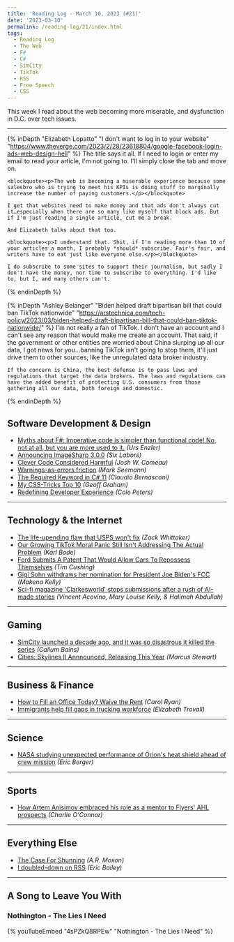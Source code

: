 ```yaml
---
title: 'Reading Log - March 10, 2023 (#21)'
date: '2023-03-10'
permalink: /reading-log/21/index.html
tags:
  - Reading Log
  - The Web
  - F#
  - C#
  - SimCity
  - TikTok
  - RSS
  - Free Speech
  - CSS
---
```


This week I read about the web becoming more miserable, and dysfunction in D.C. over tech issues.
<!-- excerpt -->

---

{% inDepth "Elizabeth Lopatto" "I don't want to log in to your website" "https://www.theverge.com/2023/2/28/23618804/google-facebook-login-ads-web-design-hell" %}
    The title says it all. If I need to login or enter my email to read your article, I'm not going to. I'll simply close the tab and move on.

    <blockquote><p>The web is becoming a miserable experience because some salesbro who is trying to meet his KPIs is doing stuff to marginally increase the number of paying customers.</p></blockquote>

    I get that websites need to make money and that ads don't always cut it…especially when there are so many like myself that block ads. But if I'm just reading a single article, cut me a break.

    And Elizabeth talks about that too.

    <blockquote><p>I understand that. Shit, if I'm reading more than 10 of your articles a month, I probably *should* subscribe. Fair's fair, and writers have to eat just like everyone else.</p></blockquote>

    I do subscribe to some sites to support their journalism, but sadly I don't have the money, nor time to subscribe to everything. I'd like to, but I, and many others can't.
{% endinDepth %}

{% inDepth "Ashley Belanger" "Biden helped draft bipartisan bill that could ban TikTok nationwide" "https://arstechnica.com/tech-policy/2023/03/biden-helped-draft-bipartisan-bill-that-could-ban-tiktok-nationwide/" %}
    I'm not really a fan of TikTok. I don't have an account and I can't see any reason that would make me create an account. That said, if the government or other entities are worried about China slurping up all our data, I got news for you…banning TikTok isn't going to stop them, it'll just drive them to other sources, like the unregulated data broker industry.

    If the concern is China, the best defense is to pass laws and regulations that target the data brokers. The laws and regulations can have the added benefit of protecting U.S. consumers from those gathering all our data, both foreign and domestic.
{% endinDepth %}

## Software Development & Design

- [Myths about F#: Imperative code is simpler than functional code! No, not at all, but you are more used to it.](https://www.planetgeek.ch/2023/03/01/myths-about-f-imperative-code-is-simpler-than-functional-code-no-not-at-all-but-you-are-more-used-to-it/) *(Urs Enzler)*
- [Announcing ImageSharp 3.0.0](https://sixlabors.com/posts/announcing-imagesharp-300/) *(Six Labors)*
- [Clever Code Considered Harmful](https://www.joshwcomeau.com/career/clever-code-considered-harmful/) *(Josh W. Comeau)*
- [Warnings-as-errors friction](https://blog.ploeh.dk/2023/03/06/warnings-as-errors-friction/) *(Mark Seemann)*
- [The Required Keyword in C# 11](https://www.claudiobernasconi.ch/2023/03/03/the-required-keyword-in-csharp-11/) *(Claudio Bernasconi)*
- [My CSS-Tricks Top 10](https://geoffgraham.me/my-css-tricks-top-10/) *(Geoff Graham)*
- [Redefining Developer Experience](https://begin.com/blog/posts/2023-02-28-redefining-developer-experience) *(Cole Peters)*

---

## Technology & the Internet

- [The life-upending flaw that USPS won't fix](https://techcrunch.com/2023/03/01/us-postal-service-change-of-address-fraud/) *(Zack Whittaker)*
- [Our Growing TikTok Moral Panic Still Isn't Addressing The Actual Problem](https://www.techdirt.com/2023/03/01/our-growing-tiktok-moral-panic-still-isnt-addressing-the-actual-problem/) *(Karl Bode)*
- [Ford Submits A Patent That Would Allow Cars To Repossess Themselves](https://www.techdirt.com/2023/03/06/ford-submits-a-patent-that-would-allow-cars-to-repossess-themselves/) *(Tim Cushing)*
- [Gigi Sohn withdraws her nomination for President Joe Biden's FCC](https://www.theverge.com/2023/3/7/23629307/gigi-sohn-withdraws-fcc-commissioner-nomination) *(Makena Kelly)*
- [Sci-fi magazine 'Clarkesworld' stops submissions after a rush of AI-made stories](https://www.npr.org/2023/02/24/1159286436/ai-chatbot-chatgpt-magazine-clarkesworld-artificial-intelligence) *(Vincent Acovino, Mary Louise Kelly, & Halimah Abdullah)*

---

## Gaming

- [SimCity launched a decade ago, and it was so disastrous it killed the series](https://www.pcgamer.com/simcity-launched-a-decade-ago-and-it-was-so-disastrous-it-killed-the-series/) *(Callum Bains)*
- [Cities: Skylines II Annnounced, Releasing This Year](https://www.gameinformer.com/2023/03/06/cities-skylines-ii-annnounced-releasing-this-year) *(Marcus Stewart)*

---

## Business & Finance

- [How to Fill an Office Today? Waive the Rent](https://www.wsj.com/articles/how-to-fill-an-office-today-waive-the-rent-6ff4f9ec) *(Carol Ryan)*
- [Immigrants help fill gaps in trucking workforce](https://www.marketplace.org/2023/03/06/immigrants-help-fill-gaps-in-trucking-workforce/) *(Elizabeth Trovall)*

---

## Science

- [NASA studying unexpected performance of Orion's heat shield ahead of crew mission](https://arstechnica.com/science/2023/03/nasa-will-target-november-2024-to-send-astronauts-around-the-moon/) *(Eric Berger)*

---

## Sports

- [How Artem Anisimov embraced his role as a mentor to Flyers' AHL prospects](https://theathletic.com/4285101/2023/03/08/flyers-prospects-artem-anisimov-ahl/) *(Charlie O'Connor)*

---

## Everything Else

- [The Case For Shunning](https://armoxon.substack.com/p/the-case-for-shunning) *(A.R. Moxon)*
- [I doubled-down on RSS](https://ericwbailey.website/published/i-doubled-down-on-rss/) *(Eric Bailey)*

---

## A Song to Leave You With

### Nothington - The Lies I Need

{% youTubeEmbed "4sPZkQ8RPEw" "Nothington - The Lies I Need" %}